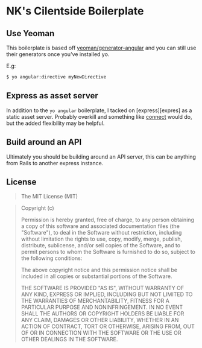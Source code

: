 # NK's Cilentside Boilerplate

## Use Yeoman

This boilerplate is based off [yeoman/generator-angular][yg] and you can still
use their generators once you've installed yo.

E.g:

``` bash
$ yo angular:directive myNewDirective
```

## Express as asset server

In addition to the `yo angular` boilerplate, I tacked on [express][expres] as a static
asset server. Probably overkill and something like [connect][connect] would
do, but the added flexibility may be helpful.

## Build around an API

Ultimately you should be building around an API server, this can be anything
from Rails to another express instance.

[yg]: https://github.com/yeoman/generator-angular
[express]: https://github.com/visionmedia/express
[connect]: https://github.com/senchalabs/connect

## License

> The MIT License (MIT)

> Copyright (c) <year> <copyright holders>
> 
> Permission is hereby granted, free of charge, to any person obtaining a copy
> of this software and associated documentation files (the "Software"), to deal
> in the Software without restriction, including without limitation the rights
> to use, copy, modify, merge, publish, distribute, sublicense, and/or sell
> copies of the Software, and to permit persons to whom the Software is
> furnished to do so, subject to the following conditions:
> 
> The above copyright notice and this permission notice shall be included in
> all copies or substantial portions of the Software.
> 
> THE SOFTWARE IS PROVIDED "AS IS", WITHOUT WARRANTY OF ANY KIND, EXPRESS OR
> IMPLIED, INCLUDING BUT NOT LIMITED TO THE WARRANTIES OF MERCHANTABILITY,
> FITNESS FOR A PARTICULAR PURPOSE AND NONINFRINGEMENT. IN NO EVENT SHALL THE
> AUTHORS OR COPYRIGHT HOLDERS BE LIABLE FOR ANY CLAIM, DAMAGES OR OTHER
> LIABILITY, WHETHER IN AN ACTION OF CONTRACT, TORT OR OTHERWISE, ARISING FROM,
> OUT OF OR IN CONNECTION WITH THE SOFTWARE OR THE USE OR OTHER DEALINGS IN
> THE SOFTWARE.
